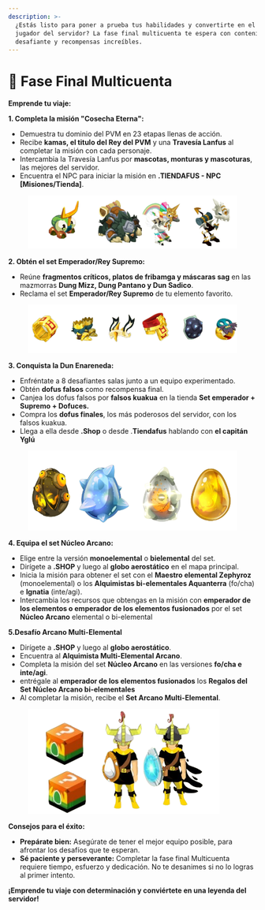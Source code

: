 ```yaml
---
description: >-
  ¿Estás listo para poner a prueba tus habilidades y convertirte en el mejor
  jugador del servidor? La fase final multicuenta te espera con contenido
  desafiante y recompensas increíbles.
---
```


# 👥 Fase Final Multicuenta

**Emprende tu viaje:**

**1. Completa la misión "Cosecha Eterna":**

* Demuestra tu dominio del PVM en 23 etapas llenas de acción.
* Recibe **kamas, el titulo del Rey del PVM** y una **Travesía Lanfus** al completar la misión con cada personaje.
* Intercambia la Travesía Lanfus por **mascotas, monturas y mascoturas**, las mejores del servidor.
* Encuentra el NPC para iniciar la misión en **.TIENDAFUS - NPC \[Misiones/Tienda]**.

<figure><img src="../../.gitbook/assets/image (15) (1).png" alt=""><figcaption></figcaption></figure>

**2. Obtén el set Emperador/Rey Supremo:**

* Reúne **fragmentos críticos, platos de fribamga y máscaras sag** en las mazmorras **Dung Mizz, Dung Pantano y Dun Sadico**.
* Reclama el set **Emperador/Rey Supremo** de tu elemento favorito.

<figure><img src="../../.gitbook/assets/image (16) (1).png" alt=""><figcaption></figcaption></figure>

**3. Conquista la Dun Enareneda:**

* Enfréntate a 8 desafiantes salas junto a un equipo experimentado.
* Obtén **dofus falsos** como recompensa final.
* Canjea los dofus falsos por **falsos kuakua** en la tienda **Set emperador + Supremo + Dofuces.**
* Compra los **dofus finales**, los más poderosos del servidor, con los falsos kuakua.
* Llega a ella desde **.Shop** o desde .**Tiendafus** hablando con **el capitán Yglú**

<figure><img src="../../.gitbook/assets/image (17).png" alt="" width="527"><figcaption></figcaption></figure>

**4. Equipa el set Núcleo Arcano:**

* Elige entre la versión **monoelemental** o **bielemental** del set.
* Dirígete a **.SHOP** y luego al **globo aerostático** en el mapa principal.
* Inicia la misión para obtener el set con el **Maestro elemental Zephyroz** (monoelemental) o los **Alquimistas bi-elementales Aquanterra** (fo/cha) e **Ignatia** (inte/agi).
* Intercambia los recursos que obtengas en la misión con **emperador de los elementos o emperador de los elementos fusionados** por el set **Núcleo Arcano** elemental o bi-elemental

**5.Desafío Arcano Multi-Elemental**

* Dirígete a **.SHOP** y luego al **globo aerostático**.
* Encuentra al **Alquimista Multi-Elemental Arcano**.
* Completa la misión del set **Núcleo Arcano** en las versiones **fo/cha e inte/agi**.
* entrégale al **emperador de los elementos fusionados** los **Regalos del Set Núcleo Arcano                          bi-elementales**
* Al completar la misión, recibe el **Set Arcano Multi-Elemental**.

<figure><img src="../../.gitbook/assets/image (18).png" alt=""><figcaption></figcaption></figure>

**Consejos para el éxito:**

* **Prepárate bien:** Asegúrate de tener el mejor equipo posible, para afrontar los desafíos que te esperan.
* **Sé paciente y perseverante:** Completar la fase final Multicuenta requiere tiempo, esfuerzo y dedicación. No te desanimes si no lo logras al primer intento.

**¡Emprende tu viaje con determinación y conviértete en una leyenda del servidor!**
